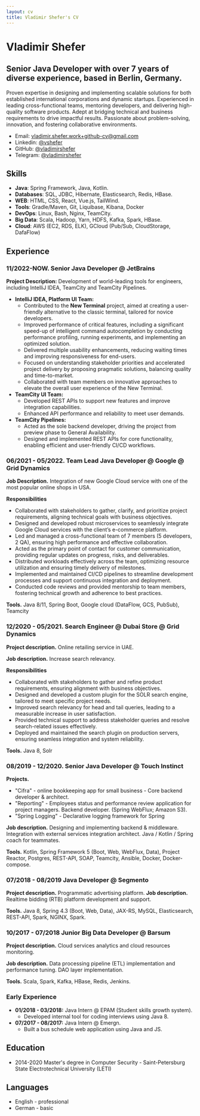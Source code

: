 ```yaml
---
layout: cv
title: Vladimir Shefer's CV
---
```


# Vladimir Shefer

## Senior Java Developer with over 7 years of diverse experience, based in Berlin, Germany.
Proven expertise in designing and implementing scalable solutions for both established international corporations and dynamic startups. Experienced in leading cross-functional teams, mentoring developers, and delivering high-quality software products. Adept at bridging technical and business requirements to drive impactful results. Passionate about problem-solving, innovation, and fostering collaborative environments.

- Email: [vladimir.shefer.work+github-cv@gmail.com](mailto:vladimir.shefer.work+github-cv@gmail.com)
- Linkedin: [@vshefer](https://www.linkedin.com/in/vshefer)
- GitHub: [@vladimirshefer](https://github.com/vladimirshefer)
- Telegram: [@vladimirshefer](https://t.me/vladimirshefer)

## Skills
- **Java**: Spring Framework, Java, Kotlin.
- **Databases**: SQL, JDBC, Hibernate, Elasticsearch, Redis, HBase.
- **WEB**: HTML, CSS, React, Vue.js, TailWind.
- **Tools**: Gradle/Maven, Git, Liquibase, Kibana, Docker
- **DevOps**: Linux, Bash, Nginx, TeamCity.
- **Big Data**: Scala, Hadoop, Yarn, HDFS, Kafka, Spark, HBase.
- **Cloud**: AWS (EC2, RDS, ELK), GCloud (Pub/Sub, CloudStorage, DafaFlow)

## Experience

### 11/2022-NOW. Senior Java Developer @ JetBrains
**Project Description:** Development of world-leading tools for engineers, including IntelliJ IDEA, TeamCity and TeamCity Pipelines.  

- **IntelliJ IDEA, Platform UI Team:**  
  - Contributed to the **New Terminal** project, aimed at creating a user-friendly alternative to the classic terminal, tailored for novice developers.  
  - Improved performance of critical features, including a significant speed-up of intelligent command autocompletion by conducting performance profiling, running experiments, and implementing an optimized solution.  
  - Delivered multiple usability enhancements, reducing waiting times and improving responsiveness for end-users.  
  - Focused on understanding stakeholder priorities and accelerated project delivery by proposing pragmatic solutions, balancing quality and time-to-market.  
  - Collaborated with team members on innovative approaches to elevate the overall user experience of the New Terminal.
- **TeamCity UI Team:**
  - Developed REST APIs to support new features and improve integration capabilities.  
  - Enhanced API performance and reliability to meet user demands.
- **TeamCity Pipelines:**
  - Acted as the sole backend developer, driving the project from preview phase to General Availability.
  - Designed and implemented REST APIs for core functionality, enabling efficient and user-friendly CI/CD workflows.

### 06/2021 - 05/2022. Team Lead Java Developer @ Google @ Grid Dynamics
**Job Description.** Integration of new Google Cloud service with one of the most popular online shops in USA.

**Responsibilities**
- Collaborated with stakeholders to gather, clarify, and prioritize project requirements, aligning technical goals with business objectives.
- Designed and developed robust microservices to seamlessly integrate Google Cloud services with the client’s e-commerce platform.
- Led and managed a cross-functional team of 7 members (5 developers, 2 QA), ensuring high performance and effective collaboration.
- Acted as the primary point of contact for customer communication, providing regular updates on progress, risks, and deliverables.
- Distributed workloads effectively across the team, optimizing resource utilization and ensuring timely delivery of milestones.
- Implemented and maintained CI/CD pipelines to streamline development processes and support continuous integration and deployment.
- Conducted code reviews and provided mentorship to team members, fostering technical growth and adherence to best practices.

**Tools.** Java 8/11, Spring Boot, Google cloud (DataFlow, GCS, PubSub), Teamcity

### 12/2020 - 05/2021. Search Engineer @ Dubai Store @ Grid Dynamics
**Project description.** Online retailing service in UAE.

**Job description.** Increase search relevancy.

**Responsibilities**
- Collaborated with stakeholders to gather and refine product requirements, ensuring alignment with business objectives.
- Designed and developed a custom plugin for the SOLR search engine, tailored to meet specific project needs.
- Improved search relevancy for head and tail queries, leading to a measurable increase in user satisfaction.
- Provided technical support to address stakeholder queries and resolve search-related issues effectively.
- Deployed and maintained the search plugin on production servers, ensuring seamless integration and system reliability.

**Tools.** Java 8, Solr

### 08/2019 - 12/2020. Senior Java Developer @ Touch Instinct
**Projects.**
- "Cifra" - online bookkeeping app for small business - Core backend developer & architect.
- "Reporting" - Employees status and performance review application for project managers. Backend developer. (Spring WebFlux; Amazon S3).
- "Spring Logging" - Declarative logging framework for Spring

**Job description.** Designing and implementing backend & middleware. 
Integration with external services integration architect.
Java / Kotlin / Spring coach for teammates.

**Tools.** Kotlin, Spring Framework 5 (Boot, Web, WebFlux, Data), Project Reactor, Postgres, REST-API, SOAP, Teamcity, Ansible, Docker, Docker-compose.

### 07/2018 - 08/2019 Java Developer @ Segmento
**Project description.** Programmatic advertising platform. 
**Job description.** Realtime bidding (RTB) platform development and support. 

**Tools.** Java 8, Spring 4.3 (Boot, Web, Data), JAX-RS, MySQL, Elasticsearch, REST-API, Spark, NGINX, Spark.

### 10/2017 - 07/2018 Junior Big Data Developer @ Barsum
**Project description.** Cloud services analytics and cloud resources monitoring.

**Job description.** Data processing pipeline (ETL) implementation and performance tuning. DAO layer implementation.

**Tools.** Scala, Spark, Kafka, HBase, Redis, Jenkins.

### Early Experience  
- **01/2018 - 03/2018:** Java Intern @ EPAM (Student skills growth system).  
  - Developed internal tool for coding interviews using Java 8.
- **07/2017 - 08/2017:** Java Intern @ Emergn.  
  - Built a bus schedule web application using Java and JS. 

## Education
- 2014-2020 Master's degree in Computer Security - Saint-Petersburg State Electrotechnical University (LETI)

## Languages
- English - professional
- German - basic


<!-- ### Footer

Last updated: Nov 2024 -->


